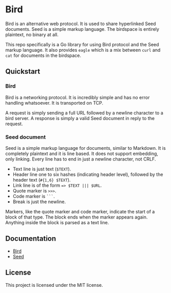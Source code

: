 # Bird

Bird is an alternative web protocol.
It is used to share hyperlinked Seed documents.
Seed is a simple markup language.
The birdspace is entirely plaintext, no binary at all.

This repo specifically is a Go library for using Bird protocol and the Seed markup language.
It also provides `eagle` which is a mix between `curl` and `cat` for documents in the birdspace.

## Quickstart

### Bird

Bird is a networking protocol.
It is incredibly simple and has no error handling whatsoever.
It is transported on TCP.

A request is simply sending a full URL followed by a newline character to a bird server.
A response is simply a valid Seed document in reply to the request.

### Seed document

Seed is a simple markup language for documents, similar to Markdown.
It is completely plaintext and it is line based.
It does not support embedding, only linking.
Every line has to end in just a newline character, not CRLF.

- Text line is just text (`$TEXT`).
- Header line one to six hashes (indicating header level), followed by the header text (`#{1,6} $TEXT`).
- Link line is of the form `=> $TEXT ||| $URL`.
- Quote marker is `>>>`.
- Code marker is ` ``` `.
- Break is just the newline.

Markers, like the quote marker and code marker, indicate the start of a block of that type.
The block ends when the marker appears again.
Anything inside the block is parsed as a text line.

## Documentation

- [Bird](https://pkg.go.dev/github.com/patrickmcnamara/bird)
- [Seed](https://pkg.go.dev/github.com/patrickmcnamara/bird/seed)

## License

This project is licensed under the MIT license.
